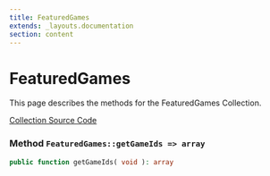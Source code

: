 ```yaml
---
title: FeaturedGames
extends: _layouts.documentation
section: content
---
```


# FeaturedGames

This page describes the methods for the FeaturedGames Collection.

[Collection Source Code](https://github.com/supergrecko/RiotQuest/blob/master/src/RiotQuest/Components/Collections/FeaturedGames.php)

### Method <code>FeaturedGames::getGameIds => array</code>

```php
public function getGameIds( void ): array
```
    
